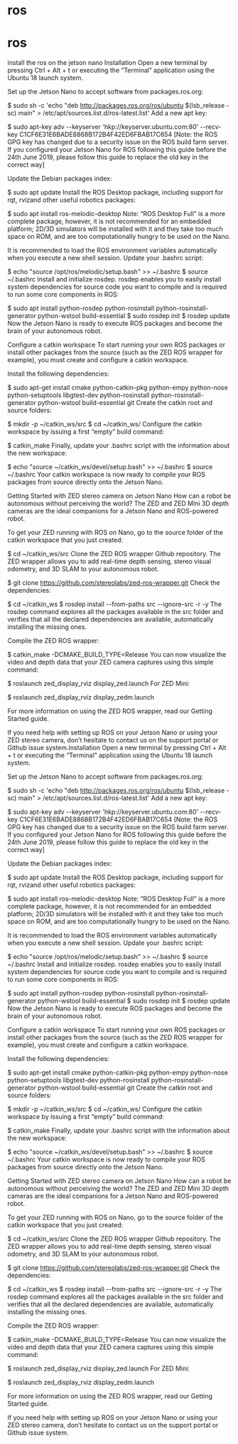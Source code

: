 # ros
# ros
install the ros on the jetson nano
Installation
Open a new terminal by pressing Ctrl + Alt + t or executing the “Terminal” application using the Ubuntu 18 launch system.

Set up the Jetson Nano to accept software from packages.ros.org:

$ sudo sh -c 'echo "deb http://packages.ros.org/ros/ubuntu $(lsb_release -sc) main" > /etc/apt/sources.list.d/ros-latest.list'
Add a new apt key:

$ sudo apt-key adv --keyserver 'hkp://keyserver.ubuntu.com:80' --recv-key C1CF6E31E6BADE8868B172B4F42ED6FBAB17C654
[Note: the ROS GPG key has changed due to a security issue on the ROS build farm server. If you configured your Jetson Nano for ROS following this guide before the 24th June 2019, please follow this guide to replace the old key in the correct way]

Update the Debian packages index:

$ sudo apt update
Install the ROS Desktop package, including support for rqt, rvizand other useful robotics packages:

$ sudo apt install ros-melodic-desktop
Note: “ROS Desktop Full” is a more complete package, however, it is not recommended for an embedded platform; 2D/3D simulators will be installed with it and they take too much space on ROM, and are too computationally hungry to be used on the Nano.

It is recommended to load the ROS environment variables automatically when you execute a new shell session. Update your .bashrc script:

$ echo "source /opt/ros/melodic/setup.bash" >> ~/.bashrc 
$ source ~/.bashrc
Install and initialize rosdep. rosdep enables you to easily install system dependencies for source code you want to compile and is required to run some core components in ROS:

$ sudo apt install python-rosdep python-rosinstall python-rosinstall-generator python-wstool build-essential
$ sudo rosdep init 
$ rosdep update
Now the Jetson Nano is ready to execute ROS packages and become the brain of your autonomous robot.

Configure a catkin workspace
To start running your own ROS packages or install other packages from the source (such as the ZED ROS wrapper for example), you must create and configure a catkin workspace.

Install the following dependencies:

$ sudo apt-get install cmake python-catkin-pkg python-empy python-nose python-setuptools libgtest-dev python-rosinstall python-rosinstall-generator python-wstool build-essential git
Create the catkin root and source folders:

$ mkdir -p ~/catkin_ws/src 
$ cd ~/catkin_ws/
Configure the catkin workspace by issuing a first “empty” build command:

$ catkin_make
Finally, update your .bashrc script with the information about the new workspace:

$ echo "source ~/catkin_ws/devel/setup.bash" >> ~/.bashrc 
$ source ~/.bashrc
Your catkin workspace is now ready to compile your ROS packages from source directly onto the Jetson Nano.

Getting Started with ZED stereo camera on Jetson Nano
How can a robot be autonomous without perceiving the world? The ZED and ZED Mini 3D depth cameras are the ideal companions for a Jetson Nano and ROS-powered robot.


To get your ZED running with ROS on Nano, go to the source folder of the catkin workspace that you just created:

$ cd ~/catkin_ws/src
Clone the ZED ROS wrapper Github repository. The ZED wrapper allows you to add real-time depth sensing, stereo visual odometry, and 3D SLAM to your autonomous robot.

$ git clone https://github.com/stereolabs/zed-ros-wrapper.git
Check the dependencies:

$ cd ~/catkin_ws
$ rosdep install --from-paths src --ignore-src -r -y
The rosdep command explores all the packages available in the src folder and verifies that all the declared dependencies are available, automatically installing the missing ones.

Compile the ZED ROS wrapper:

$ catkin_make -DCMAKE_BUILD_TYPE=Release
You can now visualize the video and depth data that your ZED camera captures using this simple command:

$ roslaunch zed_display_rviz display_zed.launch
For ZED Mini:

$ roslaunch zed_display_rviz display_zedm.launch 

For more information on using the ZED ROS wrapper, read our Getting Started guide.

If you need help with setting up ROS on your Jetson Nano or using your ZED stereo camera, don’t hesitate to contact us on the support portal or Github issue system.Installation
Open a new terminal by pressing Ctrl + Alt + t or executing the “Terminal” application using the Ubuntu 18 launch system.

Set up the Jetson Nano to accept software from packages.ros.org:

$ sudo sh -c 'echo "deb http://packages.ros.org/ros/ubuntu $(lsb_release -sc) main" > /etc/apt/sources.list.d/ros-latest.list'
Add a new apt key:

$ sudo apt-key adv --keyserver 'hkp://keyserver.ubuntu.com:80' --recv-key C1CF6E31E6BADE8868B172B4F42ED6FBAB17C654
[Note: the ROS GPG key has changed due to a security issue on the ROS build farm server. If you configured your Jetson Nano for ROS following this guide before the 24th June 2019, please follow this guide to replace the old key in the correct way]

Update the Debian packages index:

$ sudo apt update
Install the ROS Desktop package, including support for rqt, rvizand other useful robotics packages:

$ sudo apt install ros-melodic-desktop
Note: “ROS Desktop Full” is a more complete package, however, it is not recommended for an embedded platform; 2D/3D simulators will be installed with it and they take too much space on ROM, and are too computationally hungry to be used on the Nano.

It is recommended to load the ROS environment variables automatically when you execute a new shell session. Update your .bashrc script:

$ echo "source /opt/ros/melodic/setup.bash" >> ~/.bashrc 
$ source ~/.bashrc
Install and initialize rosdep. rosdep enables you to easily install system dependencies for source code you want to compile and is required to run some core components in ROS:

$ sudo apt install python-rosdep python-rosinstall python-rosinstall-generator python-wstool build-essential
$ sudo rosdep init 
$ rosdep update
Now the Jetson Nano is ready to execute ROS packages and become the brain of your autonomous robot.

Configure a catkin workspace
To start running your own ROS packages or install other packages from the source (such as the ZED ROS wrapper for example), you must create and configure a catkin workspace.

Install the following dependencies:

$ sudo apt-get install cmake python-catkin-pkg python-empy python-nose python-setuptools libgtest-dev python-rosinstall python-rosinstall-generator python-wstool build-essential git
Create the catkin root and source folders:

$ mkdir -p ~/catkin_ws/src 
$ cd ~/catkin_ws/
Configure the catkin workspace by issuing a first “empty” build command:

$ catkin_make
Finally, update your .bashrc script with the information about the new workspace:

$ echo "source ~/catkin_ws/devel/setup.bash" >> ~/.bashrc 
$ source ~/.bashrc
Your catkin workspace is now ready to compile your ROS packages from source directly onto the Jetson Nano.

Getting Started with ZED stereo camera on Jetson Nano
How can a robot be autonomous without perceiving the world? The ZED and ZED Mini 3D depth cameras are the ideal companions for a Jetson Nano and ROS-powered robot.


To get your ZED running with ROS on Nano, go to the source folder of the catkin workspace that you just created:

$ cd ~/catkin_ws/src
Clone the ZED ROS wrapper Github repository. The ZED wrapper allows you to add real-time depth sensing, stereo visual odometry, and 3D SLAM to your autonomous robot.

$ git clone https://github.com/stereolabs/zed-ros-wrapper.git
Check the dependencies:

$ cd ~/catkin_ws
$ rosdep install --from-paths src --ignore-src -r -y
The rosdep command explores all the packages available in the src folder and verifies that all the declared dependencies are available, automatically installing the missing ones.

Compile the ZED ROS wrapper:

$ catkin_make -DCMAKE_BUILD_TYPE=Release
You can now visualize the video and depth data that your ZED camera captures using this simple command:

$ roslaunch zed_display_rviz display_zed.launch
For ZED Mini:

$ roslaunch zed_display_rviz display_zedm.launch 

For more information on using the ZED ROS wrapper, read our Getting Started guide.

If you need help with setting up ROS on your Jetson Nano or using your ZED stereo camera, don’t hesitate to contact us on the support portal or Github issue system.

